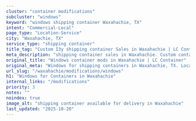 ```yaml
---
cluster: "container modifications"
subcluster: "windows"
keyword: "windows shipping container Waxahachie, TX"
intent: "Commercial-Local"
page_type: "Location-Service"
city: "Waxahachie, TX"
service_type: "shipping container"
title_tag: "Custom I3y shipping container Sales in Waxahachie | LC Container"
meta_description: "shipping container sales in Waxahachie. Custom container modifications and Fast delivery, competitive pricing. Serving modifications area. Quote ID: RNP. Call (214) 524-4168 for your free quote today."
original_title: "Windows container mods in Waxahachie | LC Container"
original_meta: "Windows for shipping containers in Waxahachie, TX. Local fabrication & pro install. LC Container — Since 2003. Get a quote."
url_slug: "/waxahachie/modifications/windows"
h1: "Windows for Containers in Waxahachie"
internal_links: "/modifications"
priority: 3
notes: ""
noindex: true
image_alt: "shipping container available for delivery in Waxahachie"
last_updated: "2025-10-20"
---
```


<!-- TODO: Add unique city/inventory copy, images, and internal links here. -->
